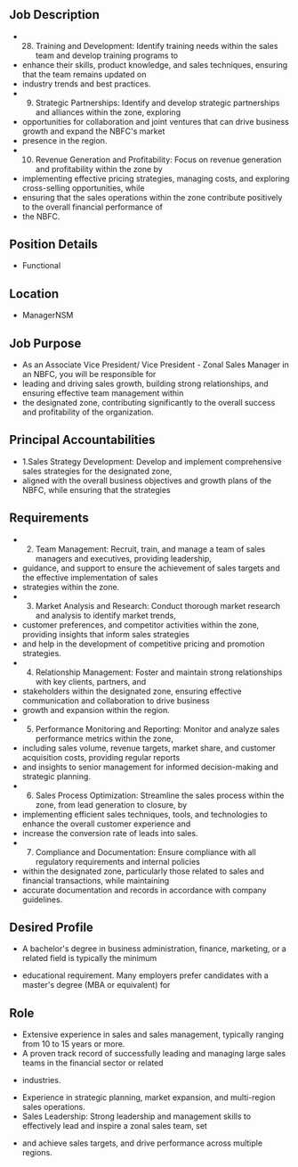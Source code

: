 # 

## Job Description

* 28. Training and Development: Identify training needs within the sales team and develop training programs to
* enhance their skills, product knowledge, and sales techniques, ensuring that the team remains updated on
* industry trends and best practices.
* 9. Strategic Partnerships: Identify and develop strategic partnerships and alliances within the zone, exploring
* opportunities for collaboration and joint ventures that can drive business growth and expand the NBFC's market
* presence in the region.
* 10. Revenue Generation and Profitability: Focus on revenue generation and profitability within the zone by
* implementing effective pricing strategies, managing costs, and exploring cross-selling opportunities, while
* ensuring that the sales operations within the zone contribute positively to the overall financial performance of
* the NBFC.

## Position Details

* Functional

## Location

* ManagerNSM

## Job Purpose

* As an Associate Vice President/ Vice President - Zonal Sales Manager in an NBFC, you will be responsible for
* leading and driving sales growth, building strong relationships, and ensuring effective team management within
* the designated zone, contributing significantly to the overall success and profitability of the organization.

## Principal Accountabilities

* 1.Sales Strategy Development: Develop and implement comprehensive sales strategies for the designated zone,
* aligned with the overall business objectives and growth plans of the NBFC, while ensuring that the strategies

## Requirements

* 2. Team Management: Recruit, train, and manage a team of sales managers and executives, providing leadership,
* guidance, and support to ensure the achievement of sales targets and the effective implementation of sales
* strategies within the zone.
* 3. Market Analysis and Research: Conduct thorough market research and analysis to identify market trends,
* customer preferences, and competitor activities within the zone, providing insights that inform sales strategies
* and help in the development of competitive pricing and promotion strategies.
* 4. Relationship Management: Foster and maintain strong relationships with key clients, partners, and
* stakeholders within the designated zone, ensuring effective communication and collaboration to drive business
* growth and expansion within the region.
* 5. Performance Monitoring and Reporting: Monitor and analyze sales performance metrics within the zone,
* including sales volume, revenue targets, market share, and customer acquisition costs, providing regular reports
* and insights to senior management for informed decision-making and strategic planning.
* 6. Sales Process Optimization: Streamline the sales process within the zone, from lead generation to closure, by
* implementing efficient sales techniques, tools, and technologies to enhance the overall customer experience and
* increase the conversion rate of leads into sales.
* 7. Compliance and Documentation: Ensure compliance with all regulatory requirements and internal policies
* within the designated zone, particularly those related to sales and financial transactions, while maintaining
* accurate documentation and records in accordance with company guidelines.

## Desired Profile

- A bachelor's degree in business administration, finance, marketing, or a related field is typically the minimum
* educational requirement. Many employers prefer candidates with a master's degree (MBA or equivalent) for

## Role

- Extensive experience in sales and sales management, typically ranging from 10 to 15 years or more.
- A proven track record of successfully leading and managing large sales teams in the financial sector or related
* industries.
- Experience in strategic planning, market expansion, and multi-region sales operations.
- Sales Leadership: Strong leadership and management skills to effectively lead and inspire a zonal sales team, set
* and achieve sales targets, and drive performance across multiple regions.
